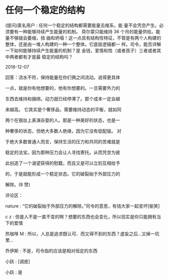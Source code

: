 # 任何一个稳定的结构

(提问)匿名用户 : 任何一个稳定的结构都需要能量去维系，能 量不会凭空产生。必须要有一种能够持续产生能量的机制。 荷尔蒙只能维持 36 个月的能量供给。能量不够就会萎缩，扭 曲和坍塌！这一点具有结构性特征，不管是有两个人构建的 整体，还是由一堆人构建的一种一个整体。它底层逻辑都一 样。司令，能否详解一下如何能够持续产生能量的机制？是 金钱，爱情和性（或者孩子）三者或者其中两者都有才是最 稳定的结构吗？

2018-12-07

回答：流水不符，保持能量在你们俩之间流动。说得更具体

一点，就是你有他想要的，他有你想要的。一旦需要外力的

东西去维持和捆绑。动力就已经停滞了。那个成本一定会越

来越高。 它其实是个奢侈品，需要维持动态的平衡，就如同

两个在钢丝上表演杂耍的人。那是一种美好的状态，也是一

种奢侈的状态，但绝大多数人绝缘，因为它没有低配版。 对

于绝大多数普通人而言，保持生活的压力和共同的苦难就是

稳定的法宝。因为那种压力会让人寻找寄托。从而凭空为彼

此创造了一个渴望获得的慰籍，而且又是可以立刻互相给予

的，于是就能形成一个稳定状态。它的破裂始于外部压力的

解除。(8 赞)

评论区：

nature : “它的破裂始于外部压力的解除。”司令的意思，有钱大家一起变坏[偷笑]

c z : 但是人不是一直不变的啊？想要的东西也会变化，所以现实是你只能拥有当下的爱情

热咖啡 M : 所以，人总是追求既认可、而又得不到的东西？虚妄之后…又掉一坑里…

乔伊斯 : 不是，司令指的应该是相对恒定的东西

小跃 : [调皮]

小跃 : 是
